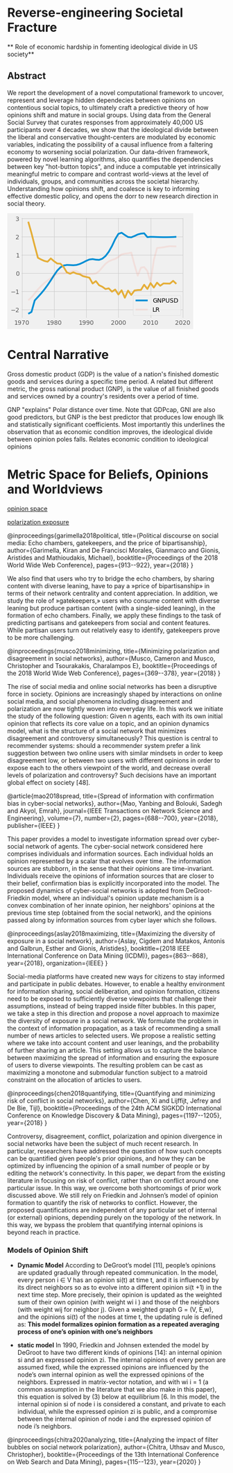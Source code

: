 # Reverse-engineering Societal Fracture

** Role of economic hardship in fomenting ideological divide in US society**


## Abstract

We report the development of a novel computational framework to uncover, represent and leverage hidden dependecies between opinions on contentious social topics, to ultimately craft a predictive theory of how opinions shift and mature in social groups. Using data from the General Social Survey that curates responses from approximately 40,000 US participants over 4 decades, we show that the ideological divide between the liberal and conservative thought-centers are modulated by economic variables, indicating the possibility of a causal influence from a faltering economy to worsening social polarization. Our data-driven framework, powered by novel learning algorithms, also quantifies the dependencies between key "hot-button topics", and induce a computable yet intrinsically meaningful metric to compare and contrast world-views at the level of individuals, groups, and communities across the societal hierarchy. Understanding how opinions shift, and coalesce is  key to informing  effective domestic policy, and opens the dorr to new research direction in social theory.

![polar distance]( /uploads/polardistance.png)

# Central Narrative
Gross domestic product (GDP) is the value of a nation's finished domestic goods and services during a specific time period. A related but different metric, the gross national product (GNP), is the value of all finished goods and services owned by a country's residents over a period of time.

GNP "explains" Polar distance over time. Note that GDPcap, GNI are also good predictors, but GNP is the best predictor that produces low enough llk and statistically significant coefficients. Most importantly this underlines the observation that as economic condition improves, the ideological divide between opinion poles falls. Relates economic condition to ideological opinions

# Metric Space for Beliefs, Opinions and Worldviews

[opinion space](https://www.cs.uoi.gr/~tsap/publications/polarization.pdf)

[polarization exposure](https://www.science.org/doi/10.1126/science.aaa1160)


@inproceedings{garimella2018political,
  title={Political discourse on social media: Echo chambers, gatekeepers, and the price of bipartisanship},
  author={Garimella, Kiran and De Francisci Morales, Gianmarco and Gionis, Aristides and Mathioudakis, Michael},
  booktitle={Proceedings of the 2018 World Wide Web Conference},
  pages={913--922},
  year={2018}
}

We also find that users who try to bridge the echo chambers, by sharing content with diverse leaning, have to pay a »price of bipartisanship» in terms of their network centrality and content appreciation. In addition, we study the role of »gatekeepers,» users who consume content with diverse leaning but produce partisan content (with a single-sided leaning), in the formation of echo chambers. Finally, we apply these findings to the task of predicting partisans and gatekeepers from social and content features. While partisan users turn out relatively easy to identify, gatekeepers prove to be more challenging.


@inproceedings{musco2018minimizing,
  title={Minimizing polarization and disagreement in social networks},
  author={Musco, Cameron and Musco, Christopher and Tsourakakis, Charalampos E},
  booktitle={Proceedings of the 2018 World Wide Web Conference},
  pages={369--378},
  year={2018}
}

The rise of social media and online social networks has been a
disruptive force in society. Opinions are increasingly shaped by
interactions on online social media, and social phenomena including
disagreement and polarization are now tightly woven into everyday
life. In this work we initiate the study of the following question:
Given n agents, each with its own initial opinion that reflects its core value on a topic, and an
opinion dynamics model, what is the structure
of a social network that minimizes disagreement
and controversy simultaneously?
This question is central to recommender systems: should a recommender system prefer a link suggestion between two online
users with similar mindsets in order to keep disagreement low, or
between two users with different opinions in order to expose each
to the others viewpoint of the world, and decrease overall levels of
polarization and controversy? Such decisions have an important
global effect on society [48].


@article{mao2018spread,
  title={Spread of information with confirmation bias in cyber-social networks},
  author={Mao, Yanbing and Bolouki, Sadegh and Akyol, Emrah},
  journal={IEEE Transactions on Network Science and Engineering},
  volume={7},
  number={2},
  pages={688--700},
  year={2018},
  publisher={IEEE}
}

This paper provides a model to investigate information spread over cyber-social network of agents. The cyber-social network considered here comprises individuals and information sources. Each individual holds an opinion represented by a scalar that evolves over time. The information sources are stubborn, in the sense that their opinions are time-invariant. Individuals receive the opinions of information sources that are closer to their belief, confirmation bias is explicitly incorporated into the model. The proposed dynamics of cyber-social networks is adopted from DeGroot-Friedkin model, where an individual's opinion update mechanism is a convex combination of her innate opinion, her neighbors' opinions at the previous time step (obtained from the social network), and the opinions passed along by information sources from cyber layer which she follows.

@inproceedings{aslay2018maximizing,
  title={Maximizing the diversity of exposure in a social network},
  author={Aslay, Cigdem and Matakos, Antonis and Galbrun, Esther and Gionis, Aristides},
  booktitle={2018 IEEE International Conference on Data Mining (ICDM)},
  pages={863--868},
  year={2018},
  organization={IEEE}
}

Social-media platforms have created new ways for citizens to stay informed and participate in public debates. However, to enable a healthy environment for information sharing, social deliberation, and opinion formation, citizens need to be exposed to sufficiently diverse viewpoints that challenge their assumptions, instead of being trapped inside filter bubbles. In this paper, we take a step in this direction and propose a novel approach to maximize the diversity of exposure in a social network. We formulate the problem in the context of information propagation, as a task of recommending a small number of news articles to selected users. We propose a realistic setting where we take into account content and user leanings, and the probability of further sharing an article. This setting allows us to capture the balance between maximizing the spread of information and ensuring the exposure of users to diverse viewpoints. The resulting problem can be cast as maximizing a monotone and submodular function subject to a matroid constraint on the allocation of articles to users. 



@inproceedings{chen2018quantifying,
  title={Quantifying and minimizing risk of conflict in social networks},
  author={Chen, Xi and Lijffijt, Jefrey and De Bie, Tijl},
  booktitle={Proceedings of the 24th ACM SIGKDD International Conference on Knowledge Discovery \& Data Mining},
  pages={1197--1205},
  year={2018}
}

Controversy, disagreement, conflict, polarization and opinion divergence in social networks have been the subject of much recent research. In particular, researchers have addressed the question of how such concepts can be quantified given people's prior opinions, and how they can be optimized by influencing the opinion of a small number of people or by editing the network's connectivity.  In this paper, we depart from the
existing literature in focusing on risk of conflict, rather than on
conflict around one particular issue. In this way, we overcome both
shortcomings of prior work discussed above. We still rely on Friedkin and Johnsen’s model of opinion formation to quantify the risk of networks to conflict. However,
the proposed quantifications are independent of any particular set
of internal (or external) opinions, depending purely on the topology
of the network. In this way, we bypass the problem that quantifying
internal opinions is beyond reach in practice.

### Models of Opinion Shift

+ **Dynamic Model** According to DeGroot’s model [11], people’s
opinions are updated gradually through repeated communication.
In the model, every person i ∈ V has an opinion si(t) at time t, and
it is influenced by its direct neighbors so as to evolve into a different
opinion si(t +1) in the next time step. More precisely, their opinion
is updated as the weighted sum of their own opinion (with weight
wi i ) and those of the neighbors (with weight wij for neighbor j).
Given a weighted graph G = (V, E,w), and the opinions si(t) of the
nodes at time t, the updating rule is defined as: **This model formalizes opinion formation as a repeated averaging process of one’s opinion with one’s neighbors**

+ **static model** In 1990, Friedkin and Johnsen extended the
model by DeGroot to have two different kinds of opinions [14]: an internal opinion si and an expressed opinion zi. The internal
opinions of every person are assumed fixed, while the expressed
opinions are influenced by the node’s own internal opinion as well
the expressed opinions of the neighbors. Expressed in matrix-vector notation, and with wi i = 1 (a common
assumption in the literature that we also make in this paper), this
equation is solved by (3) below at equilibrium [6. In this model, the internal opinion si of node i is considered
a constant, and private to each individual, while the expressed
opinion zi is public, and a compromise between the internal opinion
of node i and the expressed opinion of node i’s neighbors.

@inproceedings{chitra2020analyzing,
  title={Analyzing the impact of filter bubbles on social network polarization},
  author={Chitra, Uthsav and Musco, Christopher},
  booktitle={Proceedings of the 13th International Conference on Web Search and Data Mining},
  pages={115--123},
  year={2020}
}

